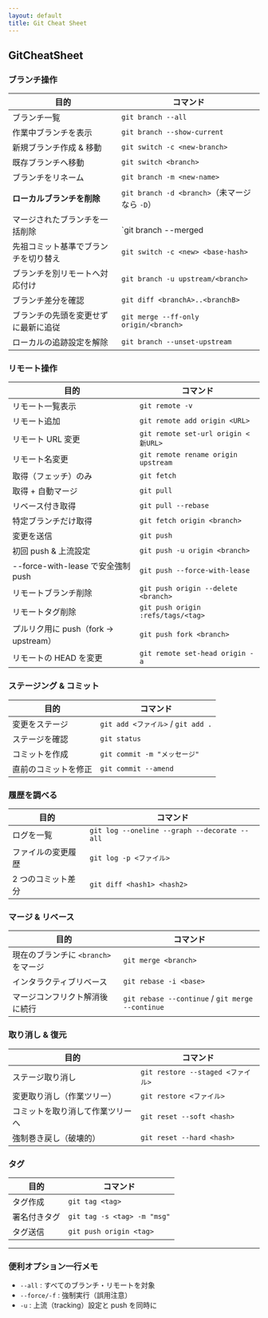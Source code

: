 ```yaml
---
layout: default
title: Git Cheat Sheet
---
```


## GitCheatSheet

### ブランチ操作

| 目的  | コマンド |
| --- | --- |
| ブランチ一覧 | `git branch --all` |
| 作業中ブランチを表示 | `git branch --show-current` |
| 新規ブランチ作成 & 移動 | `git switch -c <new-branch>` |
| 既存ブランチへ移動 | `git switch <branch>` |
| ブランチをリネーム | `git branch -m <new-name>` |
| **ローカルブランチを削除** | `git branch -d <branch>`（未マージなら `-D`） |
| マージされたブランチを一括削除 | <br>`git branch --merged |
| 先祖コミット基準でブランチを切り替え | `git switch -c <new> <base-hash>` |
| ブランチを別リモートへ対応付け | `git branch -u upstream/<branch>` |
| ブランチ差分を確認 | `git diff <branchA>..<branchB>` |
| ブランチの先頭を変更せずに最新に追従 | `git merge --ff-only origin/<branch>` |
| ローカルの追跡設定を解除 | `git branch --unset-upstream` |

### リモート操作

| 目的  | コマンド |
| --- | --- |
| リモート一覧表示 | `git remote -v` |
| リモート追加 | `git remote add origin <URL>` |
| リモート URL 変更 | `git remote set-url origin <新URL>` |
| リモート名変更 | `git remote rename origin upstream` |
| 取得（フェッチ）のみ | `git fetch` |
| 取得 + 自動マージ | `git pull` |
| リベース付き取得 | `git pull --rebase` |
| 特定ブランチだけ取得 | `git fetch origin <branch>` |
| 変更を送信 | `git push` |
| 初回 push & 上流設定 | `git push -u origin <branch>` |
| --force-with-lease で安全強制 push | `git push --force-with-lease` |
| リモートブランチ削除 | `git push origin --delete <branch>` |
| リモートタグ削除 | `git push origin :refs/tags/<tag>` |
| プルリク用に push（fork -> upstream） | `git push fork <branch>` |
| リモートの HEAD を変更 | `git remote set-head origin -a` |

### ステージング & コミット

| 目的  | コマンド |
| --- | --- |
| 変更をステージ | `git add <ファイル>` / `git add .` |
| ステージを確認 | `git status` |
| コミットを作成 | `git commit -m "メッセージ"` |
| 直前のコミットを修正 | `git commit --amend` |

### 履歴を調べる

| 目的  | コマンド |
| --- | --- |
| ログを一覧 | `git log --oneline --graph --decorate --all` |
| ファイルの変更履歴 | `git log -p <ファイル>` |
| 2 つのコミット差分 | `git diff <hash1> <hash2>` |

### マージ & リベース

| 目的  | コマンド |
| --- | --- |
| 現在のブランチに `<branch>` をマージ | `git merge <branch>` |
| インタラクティブリベース | `git rebase -i <base>` |
| マージコンフリクト解消後に続行 | `git rebase --continue` / `git merge --continue` |

### 取り消し & 復元

| 目的  | コマンド |
| --- | --- |
| ステージ取り消し | `git restore --staged <ファイル>` |
| 変更取り消し（作業ツリー） | `git restore <ファイル>` |
| コミットを取り消して作業ツリーへ | `git reset --soft <hash>` |
| 強制巻き戻し（破壊的） | `git reset --hard <hash>` |

### タグ

| 目的  | コマンド |
| --- | --- |
| タグ作成 | `git tag <tag>` |
| 署名付きタグ | `git tag -s <tag> -m "msg"` |
| タグ送信 | `git push origin <tag>` |

---

### 便利オプション一行メモ

- `--all` : すべてのブランチ・リモートを対象
- `--force/-f` : 強制実行（誤用注意）
- `-u` : 上流（tracking）設定と push を同時に
